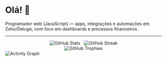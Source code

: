 # Olá! 👋

Programador web (JavaScript) — apps, integrações e automações em Zoho/Deluge, com foco em dashboards e processos financeiros.

---

<!-- MESMA LINHA -->
<div align="center" style="display:flex; gap:12px; flex-wrap:wrap; justify-content:center;">

  <!-- STATS -->
  <picture>
    <source srcset="https://github-readme-stats-rho-henna-33.vercel.app/api?username=Diouw&show_icons=true&hide_border=true&theme=aura_dark&include_all_commits=true&count_private=true&cache_seconds=86400" media="(prefers-color-scheme: dark)"/>
    <source srcset="https://github-readme-stats-rho-henna-33.vercel.app/api?username=Diouw&show_icons=true&hide_border=true&theme=github-light&include_all_commits=true&count_private=true&cache_seconds=86400" media="(prefers-color-scheme: light)"/>
    <img src="https://github-readme-stats-rho-henna-33.vercel.app/api?username=Diouw&show_icons=true&hide_border=true&theme=highcontrast&include_all_commits=true&count_private=true&cache_seconds=86400" alt="GitHub Stats"/>
  </picture>

  <!-- STREAK -->
  <picture>
    <source srcset="https://streak-stats.demolab.com?user=Diouw&theme=tokyonight&hide_border=true" media="(prefers-color-scheme: dark)"/>
    <source srcset="https://streak-stats.demolab.com?user=Diouw&theme=default&hide_border=true" media="(prefers-color-scheme: light)"/>
    <img src="https://streak-stats.demolab.com?user=Diouw&theme=highcontrast&hide_border=true" alt="GitHub Streak"/>
  </picture>

</div>



<!-- TROFÉUS (centralizado, 1 linha, excluindo Followers/Issues/PullRequest/Stars) -->
<div align="center">
  <picture>
    <source media="(prefers-color-scheme: dark)"
            srcset="https://github-profile-trophy.vercel.app/?username=Diouw&theme=onedark&no-frame=true&no-bg=true&row=1&column=-1&margin-w=10&title=-Followers,-Issues,-PullRequest,-Stars" />
    <img alt="GitHub Trophies"
         src="https://github-profile-trophy.vercel.app/?username=Diouw&theme=flat&no-frame=true&no-bg=true&row=1&column=-1&margin-w=10&title=-Followers,-Issues,-PullRequest,-Stars" />
  </picture>
</div>






<!-- ATIVIDADE -->
<picture>
  <source srcset="https://github-readme-activity-graph.vercel.app/graph?username=Diouw&theme=tokyo-night&hide_border=true" media="(prefers-color-scheme: dark)"/>
  <source srcset="https://github-readme-activity-graph.vercel.app/graph?username=Diouw&theme=github-light&hide_border=true" media="(prefers-color-scheme: light)"/>
  <img src="https://github-readme-activity-graph.vercel.app/graph?username=Diouw&theme=github-compact&hide_border=true" alt="Activity Graph"/>
</picture>


